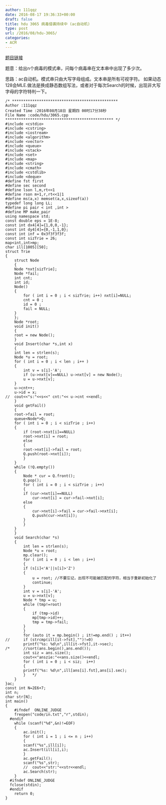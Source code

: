 ```yaml
---
author: 111qqz
date: 2016-08-17 19:36:33+00:00
draft: false
title: hdu 3065 病毒侵袭持续中 (ac自动机)
type: post
url: /2016/08/hdu-3065/
categories:
- ACM
---
```


[题目链接](http://acm.split.hdu.edu.cn/showproblem.php?pid=3065)



题意：给出n个病毒的模式串，问每个病毒串在文本串中出现了多少次。

思路：ac自动机。模式串只由大写字母组成。文本串是所有可视字符。 如果动态128会MLE.做法是换成静态数组写法，或者对于每次Search的时候，出现非大写字母的字符特判一下。



    
    /* ***********************************************
    Author :111qqz
    Created Time :2016年08月18日 星期四 00时17分38秒
    File Name :code/hdu/3065.cpp
    ************************************************ */
    #include <cstdio>
    #include <cstring>
    #include <iostream>
    #include <algorithm>
    #include <vector>
    #include <queue>
    #include <stack>
    #include <set>
    #include <map>
    #include <string>
    #include <cmath>
    #include <cstdlib>
    #include <deque>
    #define fst first
    #define sec second
    #define lson l,m,rt<<1
    #define rson m+1,r,rt<<1|1
    #define ms(a,x) memset(a,x,sizeof(a))
    typedef long long LL;
    #define pi pair < int ,int >
    #define MP make_pair
    using namespace std;
    const double eps = 1E-8;
    const int dx4[4]={1,0,0,-1};
    const int dy4[4]={0,-1,1,0};
    const int inf = 0x3f3f3f3f;
    const int sizTrie = 26;
    map<int,int>mp;
    char ill[1005][50];
    struct Trie
    {
        struct Node
        {
    	Node *nxt[sizTrie];
    	Node *fail;
    	int cnt;
    	int id;
    	Node()
    	{
    	    for ( int i = 0 ; i < sizTrie; i++) nxt[i]=NULL;
    	    cnt = 0 ;
    	    id = 0 ;
    	    fail = NULL;
    	}
        };
        Node *root;
        void init()
        {
    	root = new Node();
        }
        void Insert(char *s,int x)
        {
    	int len = strlen(s);
    	Node *u = root;
    	for ( int i = 0 ; i < len ; i++ )
    	{
    	    int v = s[i]-'A';
    	    if (u->nxt[v]==NULL) u->nxt[v] = new Node();
    	    u = u->nxt[v];
    	}
    	u->cnt++;
    	u->id = x;
    //	cout<<"s:"<<s<<" cnt:"<< u->cnt <<endl;
        }
        void getFail()
        {
    	root->fail = root;
    	queue<Node*>Q;
    	for ( int i = 0 ; i < sizTrie ; i++)
    	{
    	    if (root->nxt[i]==NULL)
    		root->nxt[i] = root;
    	    else
    	    {
    		root->nxt[i]->fail = root;
    		Q.push(root->nxt[i]);
    	    }
    	}
    	while (!Q.empty())
    	{
    	    Node * cur = Q.front();
    	    Q.pop();
    	    for ( int i = 0 ; i < sizTrie ; i++)
    	    {
    		if (cur->nxt[i]==NULL)
    		    cur->nxt[i] = cur->fail->nxt[i];
    		else
    		{
    		    cur->nxt[i]->fail = cur->fail->nxt[i];
    		    Q.push(cur->nxt[i]);
    		}
    	    }
    	}
        }
    	void Search(char *s)
    	{
    	    int len = strlen(s);
    	    Node *u = root;
    	    mp.clear();
    	    for ( int i = 0 ; i < len ; i++)
    	    {
    		if (s[i]<'A'||s[i]>'Z')
    		{
    		    u = root; //不要忘记，出现不可能被匹配的字符，相当于重新初始化了
    		    continue;
    		}
    		int v = s[i]-'A';
    		u = u->nxt[v];
    		Node * tmp = u;
    		while (tmp!=root)
    		{
    		    if (tmp->id)
    		    mp[tmp->id]++;
    		    tmp = tmp->fail;
    		}
    	    }
    	    for (auto it = mp.begin() ; it!=mp.end() ; it++)
    //		if (strcmp(ill[it->fst],"")!=0)
    		printf("%s: %d\n",ill[it->fst],it->sec);
    /*	    //sort(ans.begin(),ans.end());
    	    int siz = ans.size();
    	    cout<<"anszie:"<<ans.size()<<endl;
    	    for ( int i = 0 ; i < siz;  i++)
    	    {
    		printf("%s: %d\n",ill[ans[i].fst],ans[i].sec);
    	    }   */
    	}
    }ac;
    const int N=2E6+7;
    int n;
    char str[N];
    int main()
    {
    	#ifndef  ONLINE_JUDGE 
    	freopen("code/in.txt","r",stdin);
      #endif
    	while (scanf("%d",&n)!=EOF)
    	{   
    	    ac.init();
    	    for ( int i = 1 ; i <= n ; i++)
    	    {
    		scanf("%s",ill[i]);
    		ac.Insert(ill[i],i);
    	    }
    	    ac.getFail();
    	    scanf("%s",str);
    	    //	cout<<"str:"<<str<<endl;
    	    ac.Search(str);
    	}
      #ifndef ONLINE_JUDGE  
      fclose(stdin);
      #endif
        return 0;
    }
    







